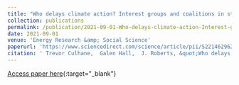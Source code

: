 ```yaml
---
title: "Who delays climate action? Interest groups and coalitions in state legislative struggles in the United States"
collection: publications
permalink: /publication/2021-09-01-Who-delays-climate-action-Interest-groups-and-coalitions-in-state-legislative-struggles-in-the-United-States
date: 2021-09-01
venue: 'Energy Research &amp; Social Science'
paperurl: 'https://www.sciencedirect.com/science/article/pii/S2214629621002073'
citation: ' Trevor Culhane,  Galen Hall,  J. Roberts, &quot;Who delays climate action? Interest groups and coalitions in state legislative struggles in the United States.&quot; Energy Research &amp;amp; Social Science, 2021.'
---
```

[Access paper here](https://www.sciencedirect.com/science/article/pii/S2214629621002073){:target="_blank"}
